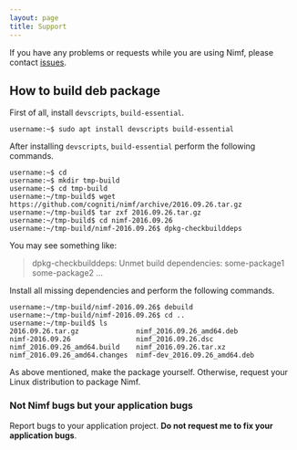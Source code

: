 ```yaml
---
layout: page
title: Support
---
```


If you have any problems or requests while you are using Nimf, please contact
[issues](https://github.com/cogniti/nimf/issues).

## How to build deb package

First of all, install `devscripts`, `build-essential`.

```
username:~$ sudo apt install devscripts build-essential
```

After installing `devscripts`, `build-essential` perform the following commands.

```
username:~$ cd
username:~$ mkdir tmp-build
username:~$ cd tmp-build
username:~/tmp-build$ wget https://github.com/cogniti/nimf/archive/2016.09.26.tar.gz
username:~/tmp-build$ tar zxf 2016.09.26.tar.gz
username:~/tmp-build$ cd nimf-2016.09.26
username:~/tmp-build/nimf-2016.09.26$ dpkg-checkbuilddeps
```

You may see something like:

> dpkg-checkbuilddeps: Unmet build dependencies: some-package1 some-package2 ...

Install all missing dependencies and perform the following commands.

```
username:~/tmp-build/nimf-2016.09.26$ debuild
username:~/tmp-build/nimf-2016.09.26$ cd ..
username:~/tmp-build$ ls
2016.09.26.tar.gz              nimf_2016.09.26_amd64.deb
nimf-2016.09.26                nimf_2016.09.26.dsc
nimf_2016.09.26_amd64.build    nimf_2016.09.26.tar.xz
nimf_2016.09.26_amd64.changes  nimf-dev_2016.09.26_amd64.deb
```

As above mentioned, make the package yourself. Otherwise, request your Linux
distribution to package Nimf.

### Not Nimf bugs but your application bugs

Report bugs to your application project. **Do not request me to fix your
application bugs**.
